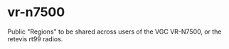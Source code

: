 # vr-n7500
Public "Regions" to be shared across users of the VGC VR-N7500, or the retevis rt99 radios.
